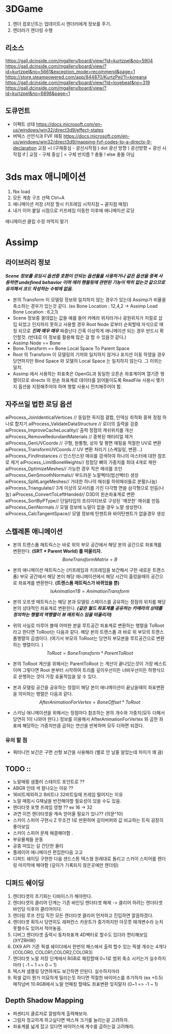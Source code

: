 
# 3DGame

1. 렌더 컴포넌트는 업데이트시 렌더러에게 정보를 주기.
2. 렌더러가 렌더링 수행

## 리소스
https://gall.dcinside.com/mgallery/board/view/?id=kurtzpel&no=5904
https://gall.dcinside.com/mgallery/board/view/?id=kurtzpel&no=5661&exception_mode=recommend&page=1
https://store.steampowered.com/app/844870/KurtzPel/?l=koreana
https://gall.dcinside.com/mgallery/board/view/?id=lovebeat&no=319
https://gall.dcinside.com/mgallery/board/view/?id=kurtzpel&no=6898&page=1

## 도큐먼트
* 이펙트 상태
https://docs.microsoft.com/en-us/windows/win32/direct3d9/effect-states
* 버텍스 선언식과 FVF 매핑
https://docs.microsoft.com/en-us/windows/win32/direct3d9/mapping-fvf-codes-to-a-directx-9-declaration
교점  =( (구체중심 - 광선시작점 ) dot 광선 방향 ) 광선방향 + 광선 시작점
if | 교점 - 구체 중심 | < 구체 반지름 ? 충돌 !
else 충돌 아님

# 3ds max 애니메이션
1. fbx load
2. 모든 계층 구조 선택 Ctrl+A
3. 애니메이션 저장 (저장 할시 키프레임 시작지점 ~ 끝지점 매칭)
4. 내가 이어 붙일 시점으로 키프레임 이동한 이후에 애니메이션 로딩

애니메이션 클립 수정 까먹지 말기



# Assimp
## 라이브러리 정보
***Scene 정보를 로딩시 옵션중 호환이 안되는 옵션들을 사용하거나 같은 옵션을 중복 사용하면  undefined behavior 이며 에러 핸들링에 관련된  기능이 딱히 없는것 같으므로 유의해서 코드 작성하는 수밖에 없음.***
* 본의 Transform 이 모델링 정보와 일치하지 않는 경우가 있는데 Assimp가 비율을 축소하는 경우가 있는것 같다.
 (ex Bone Location : 12,4,2 -> Assimp Load Bone Location : 6,2,1)
 * Scene 정보중 쓸데없는 값들 예를 들어 카메라 위치라거나 광원위치가 저절로 삽입 되었고 인지하지 못하고 사용할 경우 Root Node 로부터 순회할때 자식으로 매칭 되므로 ***진짜 매우 매우*** 짜증난다 간혹 이상하게 애니메이션 되는 경우 반드시 확인할것.
 (반대로 이 정보를 활용해 많은 걸 할 수 있을것 같다.)
 * Assimp Node == Bone
 * Bone.Transform == Bone Local Space To Parent Space
 * Root 의 Transform 이 모델링의 기저와 일치하지 않거나 포지션 이동 하였을 경우 당연하지만
 Bind Space 와 모델의 Local Space 는 일치하지 않는다. 그 이외는 일치.
 * Assimp 에서 사용하는 좌표축은 OpenGL과 동일한 오른손 좌표계이며 열기준 행렬이므로 directx 의 왼손 좌표계로 데이터를 읽어들이도록 ReadFile 사용시
 몇가지 옵션을 지정해주어야 하며 행렬 사용시 전치해주어야 함.
  ## 자주쓰일 법한 로딩 옵션
aiProcess_JoinIdenticalVertices // 동일한 꼭지점 결합, 인덱싱 최적화 중복 정점 하나로 합치기
aiProcess_ValidateDataStructure // 로더의 출력을 검증
aiProcess_ImproveCacheLocality// 출력 정점의 캐쉬위치를 개선
aiProcess_RemoveRedundantMaterials // 중복된 매터리얼 제거
aiProcess_GenUVCoords // 구형, 원통형, 상자 및 평면 매핑을 적절한 UV로 변환
aiProcess_TransformUVCoords // UV 변환 처리기 (스케일링, 변환...)
aiProcess_FindInstances // 인스턴스된 매쉬를 검색하여 하나의 마스터에 대한 참조로 제거
aiProcess_LimitBoneWeights// 정점당 뼈의 가중치를 최대 4개로 제한
aiProcess_OptimizeMeshes// 가능한 경우 작은 매쉬를 조인
aiProcess_GenSmoothNormals// 부드러운 노말벡터(법선벡터) 생성
aiProcess_SplitLargeMeshes// 거대한 하나의 매쉬를 하위매쉬들로 분활(나눔)
aiProcess_Triangulate// 3개 이상의 모서리를 가진 다각형 면을 삼각형으로 만듬(나눔)
aiProcess_ConvertToLeftHanded// D3D의 왼손좌표계로 변환
aiProcess_SortByPType// 단일타입의 프리미티브로 구성된 '깨끗한' 매쉬를 만듬
aiProcess_GenNormals // 모델 정보에 노말이 없을 경우 노말 생성한다.
aiProcess_CalcTangentSpace// 모델 정보에 탄젠트와 바이탄젠트가 없을경우 생성

## 스켈레톤 애니메이션
* 본의 트랜스폼 매트릭스는 바로 위의 부모 공간에서 해당 본의 공간으로 좌표계를 변환한다. **(SRT * Parent World) 를 떠올리자.**
$$Bone Transform Matrix = B$$

* 본의 애니메이션 매트릭스는 (키프레임과 키프레임을 보간해서 구한 새로운 트랜스폼) 부모 공간에서 해당 본이 해당 애니메이션에서 해당 시간이 흘렀을때의 공간으로 좌표계를 변환한다.
**(트랜스폼 매트릭스가 바뀌었을 뿐)**
$$Is Animation ?  B = Animation Transform$$
* 본의 오프셋 매트릭스는 해당 본과 모델링 스페이스를 공유하는 정점의 위치를 해당 본의 상대적인 좌표계로 변환한다.
***(같은 월드 좌표계를 공유하는 카메라의 상태를 정의하는 행렬의 역행렬이 뷰 매트릭스 임을 떠올리자)***
* 위의 사실로 미루어 볼때 어떠한 본을 루트공간 좌표계로 변환하는 행렬을 ToRoot 라고 한다면 ToRoot는 다음과 같다.
해당 본의 트랜스폼  과 바로 위 부모의 트랜스폼행렬의 곱셈이다. (여기서 부모의 ToRoot는 당연히 부모본을 루트공간으로 변환하는 행렬이다. )
$$ToRoot = BoneTransform * ParentToRoot$$
* 본의 ToRoot 계산을 위해서는  ParentToRoot 는 계산이 끝나있는것이 가장 베스트이며 그렇다면 Root 본부터 시작하여 트리를 깊이우선이든 너비우선이든 하향식으로 운행하는 것이 가장 효율적임을 알 수 있다.
* 본과 모델링 공간을 공유하는 정점이 해당 본이 애니메이션이 끝났을때의 좌표변환을 의미하는 행렬은 다음과 같다.
$$ AfterAnimationForVertex = Bone Offset * ToRoot$$
* 스키닝 애니메이션을 위해서는 정점마다 참조하는 본의 개수와 가중치(모두 더해서 당연히 1이 나와야 한다.) 정보를 이용해서 AfterAnimationForVertex 와 곱한 좌표에 해당하는 가중치만큼 곱하는 연산을 반복하며 모두 더하면 되겠다.

### 유의 할 점
* 쿼터니언 보간은 구면 선형 보간을 사용해라 (별로 안 날줄 알았는데 차이가 꽤 큼)

## TODO ::
* 노말매핑 샘플러 스테이트 포인트로 ??
* ABGR 인데 색 잘나오는 이유 ??
* 16비트제외하고 8비트나 32비트일때 프레임 떨어지는 이유
* 노말 매핑시 G채널을 반전해야할 필요성이 있을 수도 있음.
* 렌더타겟 포맷 프레임 영향 ?? ex 16 -> 32
* 과연 이전 렌더타겟을 계속 얻어올 필요가 있나?? (의문^10)
* 스카이 스피어 구현시 Z 무조건 1로 반환하며 깊이버퍼와 값 비교하는 트릭 굉장히 좋아보임
* 스카이 스피어 문제 해결해야함 .
* 부유물체들 운동
* 공중 떠있는 길 간단한 물리
* 플레이어 애니메이션 편집한다음 고고
* 디퍼드 쉐이딩 구현한 다음 샌드스톤 텍스쳥 원래대로 돌리고 스카이 스피어를
렌더링 마지막에 해야함 (깊이가 기록되지 않은곳에만 렌더링)
## 디퍼드 쉐이딩
1. 렌더타겟의 초기화는 디바이스가 해야한다.
2. 렌더타겟의 클리어 단계는 기존 바인딩 렌더타겟 해제 -> 클리어 하려는 렌더타겟 바인딩 이후의 클리어이다.
3. 렌더링 루프 진입 직전 모든 렌더타겟 클리어 먼저하고 진입하면 깔끔하겠다.
4. 렌더타겟 획득시 당연히도 레퍼런스 카운트가 증가하지만 아웃풋 매개변수라 눈치 못챌수도 있어서 적어놓음.
5. 디버그 렌더타겟 출력시 동차좌표계 4D벡터로 할수도 있더라 편리해보임 (XYZRHW)
6. DX9 API 기준 픽셀 쉐이더에서 한번의 패스에서 출력 할수 있는 픽셀 개수는 4개다 (COLOR0, COLOR1,COLOR2,COLOR3)
7. 렌더타겟 노말 저장 단계에서 RGB로 패킹할때 0~1로 범위 축소 시키는거 실수하지 마라 ( -1 ~ 1 => 0 ~ 1)
8. 텍스쳐 샘플링 당연하게도 보간하면 안된다. 실수하지마라
9. 픽셀 값이 뭔가 미묘하게 밀리는듯 하다면 적절한 바이어스를 추가하자 (ex +0.5) 매직넘버
10.RGB에서 노말 언패킹 할때도 좌표변환 잊지말자 (0~1 => -1 ~ 1)
## Depth Shadow Mapping
* 퍼센티지 클로저로 깔쌈하게 출력해보자.
* 그림자 정교하게 하고싶다면 텍스쳐 크기를 늘리는걸 고려하자.
* 좌표계를 넓게 잡고 있다면 바이어스에 계수를 곱하는걸 고려해라.
